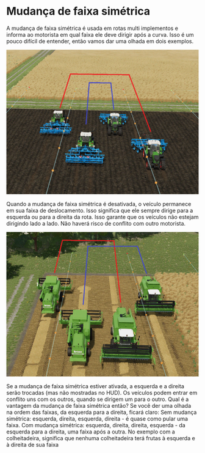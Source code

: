 # Mudança de faixa simétrica


A mudança de faixa simétrica é usada em rotas multi implementos e informa ao motorista em qual faixa ele deve dirigir após a curva.
Isso é um pouco difícil de entender, então vamos dar uma olhada em dois exemplos.


![Image](assets/images/regularchange_0_0_1020_765.png)


Quando a mudança de faixa simétrica é desativada, o veículo permanece em sua faixa de deslocamento.
Isso significa que ele sempre dirige para a esquerda ou para a direita da rota.
Isso garante que os veículos não estejam dirigindo lado a lado.
Não haverá risco de conflito com outro motorista.


![Image](assets/images/symetricchange_0_0_1020_765.png)


Se a mudança de faixa simétrica estiver ativada, a esquerda e a direita serão trocadas (mas não mostradas no HUD).
Os veículos podem entrar em conflito uns com os outros, quando se dirigem um para o outro.
Qual é a vantagem da mudança de faixa simétrica então?
Se você der uma olhada na ordem das faixas, da esquerda para a direita, ficará claro:
Sem mudança simétrica: esquerda, direita, esquerda, direita - é quase como pular uma faixa.
Com mudança simétrica: esquerda, direita, direita, esquerda - da esquerda para a direita, uma faixa após a outra.
No exemplo com a colheitadeira, significa que nenhuma colheitadeira terá frutas à esquerda e à direita de sua faixa


